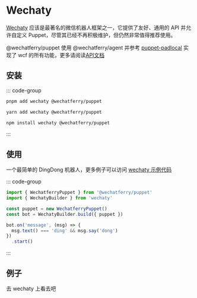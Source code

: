 # Wechaty

[Wechaty](https://wechaty.js.org) 应该是最著名的微信机器人框架之一，它提供了友好、通用的 API 并允许自定义 Puppet，尽管其已经不再积极维护，但仍然非常值得推荐使用。

@wechatferry/puppet 使用 @wechatferry/agent 并参考 [puppet-padlocal](https://github.com/wechaty/puppet-padlocal/) 实现了 wcf 的所有功能，更多请阅读[API文档](https://www.jsdocs.io/package/@wechatferry/puppet)

## 安装

::: code-group
  ```bash [pnpm]
  pnpm add wechaty @wechatferry/puppet
  ```
  ```bash [yarn]
  yarn add wechaty @wechatferry/puppet
  ```
  ```bash [npm]
  npm install wechaty @wechatferry/puppet
  ```
:::

## 使用

一个最简单的 DingDong 机器人，更多例子可以访问 [wechaty 示例代码](https://wechaty.gitbook.io/wechaty/v/zh/example)

::: code-group
```ts twoslash [index.ts]
import { WechatferryPuppet } from '@wechatferry/puppet'
import { WechatyBuilder } from 'wechaty'

const puppet = new WechatferryPuppet()
const bot = WechatyBuilder.build({ puppet })

bot.on('message', (msg) => {
  msg.text() === 'ding' && msg.say('dong')
})
  .start()
```
:::

## 例子

去 wechaty 上看去吧
